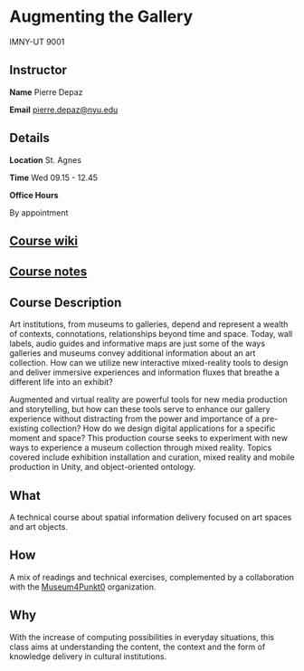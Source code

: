 # Augmenting the Gallery

IMNY-UT 9001

## Instructor
**Name** Pierre Depaz

**Email** [pierre.depaz@nyu.edu](mailto:pd1102@nyu.edu)

## Details
**Location** St. Agnes

**Time** Wed 09.15 - 12.45

**Office Hours**

By appointment

## [Course wiki](https://github.com/periode/augmenting-gallery/wiki)


## [Course notes](https://periode.github.io/augmenting-gallery)


## Course Description

Art institutions, from museums to galleries, depend and represent a wealth of contexts, connotations, relationships beyond time and space. Today, wall labels, audio guides and informative maps are just some of the ways galleries and museums convey additional information about an art collection. How can we utilize new interactive mixed-reality tools to design and deliver immersive experiences and information fluxes that breathe a different life into an exhibit?

Augmented and virtual reality are powerful tools for new media production and storytelling, but how can these tools serve to enhance our gallery experience without distracting from the power and importance of a pre-existing collection? How do we design digital applications for a specific moment and space? This production course seeks to experiment with new ways to experience a museum collection through mixed reality. Topics covered include exhibition installation and curation, mixed reality and mobile production in Unity, and object-oriented ontology.


## What

A technical course about spatial information delivery focused on art spaces and art objects.

## How

A mix of readings and technical exercises, complemented by a collaboration with the [Museum4Punkt0](http://museum4punkt0.de) organization.

## Why

With the increase of computing possibilities in everyday situations, this class aims at understanding the content, the context and the form of knowledge delivery in cultural institutions.
